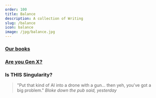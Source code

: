 ```yaml
---
order: 100
title: Balance
description: A collection of Writing
slug: /balance
icon: balance
image: /jpg/balance.jpg
---
```

### [Our books](/balance/books)

### [Are you Gen X?](/balance/gen-x)

### Is THIS Singularity?

> "Put that kind of AI into a drone with a gun... then yeh, you've got a big problem." _Bloke down the pub said, yesterday_
